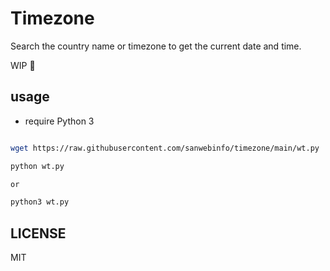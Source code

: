# Timezone

Search the country name or timezone to get the current date and time.  

WIP 🚧

## usage

- require Python 3

```sh

wget https://raw.githubusercontent.com/sanwebinfo/timezone/main/wt.py

python wt.py

or

python3 wt.py

```

## LICENSE

MIT
